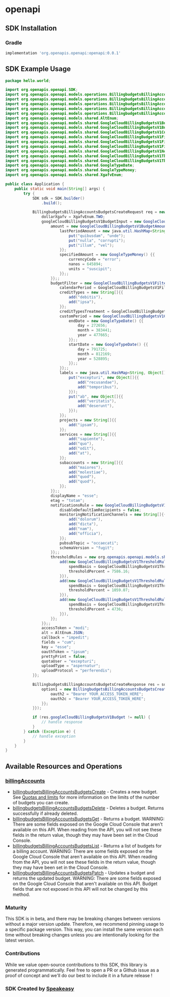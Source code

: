 # openapi

<!-- Start SDK Installation -->
## SDK Installation

### Gradle

```groovy
implementation 'org.openapis.openapi:openapi:0.0.1'
```
<!-- End SDK Installation -->

## SDK Example Usage
<!-- Start SDK Example Usage -->
```java
package hello.world;

import org.openapis.openapi.SDK;
import org.openapis.openapi.models.operations.BillingbudgetsBillingAccountsBudgetsCreateRequest;
import org.openapis.openapi.models.operations.BillingbudgetsBillingAccountsBudgetsCreateResponse;
import org.openapis.openapi.models.operations.BillingbudgetsBillingAccountsBudgetsCreateSecurity;
import org.openapis.openapi.models.operations.BillingbudgetsBillingAccountsBudgetsCreateSecurityOption1;
import org.openapis.openapi.models.operations.BillingbudgetsBillingAccountsBudgetsCreateSecurityOption2;
import org.openapis.openapi.models.shared.AltEnum;
import org.openapis.openapi.models.shared.GoogleCloudBillingBudgetsV1BudgetAmount;
import org.openapis.openapi.models.shared.GoogleCloudBillingBudgetsV1BudgetInput;
import org.openapis.openapi.models.shared.GoogleCloudBillingBudgetsV1CustomPeriod;
import org.openapis.openapi.models.shared.GoogleCloudBillingBudgetsV1Filter;
import org.openapis.openapi.models.shared.GoogleCloudBillingBudgetsV1FilterCalendarPeriodEnum;
import org.openapis.openapi.models.shared.GoogleCloudBillingBudgetsV1FilterCreditTypesTreatmentEnum;
import org.openapis.openapi.models.shared.GoogleCloudBillingBudgetsV1NotificationsRule;
import org.openapis.openapi.models.shared.GoogleCloudBillingBudgetsV1ThresholdRule;
import org.openapis.openapi.models.shared.GoogleCloudBillingBudgetsV1ThresholdRuleSpendBasisEnum;
import org.openapis.openapi.models.shared.GoogleTypeDate;
import org.openapis.openapi.models.shared.GoogleTypeMoney;
import org.openapis.openapi.models.shared.XgafvEnum;

public class Application {
    public static void main(String[] args) {
        try {
            SDK sdk = SDK.builder()
                .build();

            BillingbudgetsBillingAccountsBudgetsCreateRequest req = new BillingbudgetsBillingAccountsBudgetsCreateRequest("corrupti") {{
                dollarXgafv = XgafvEnum.TWO;
                googleCloudBillingBudgetsV1BudgetInput = new GoogleCloudBillingBudgetsV1BudgetInput() {{
                    amount = new GoogleCloudBillingBudgetsV1BudgetAmount() {{
                        lastPeriodAmount = new java.util.HashMap<String, Object>() {{
                            put("quibusdam", "unde");
                            put("nulla", "corrupti");
                            put("illum", "vel");
                        }};
                        specifiedAmount = new GoogleTypeMoney() {{
                            currencyCode = "error";
                            nanos = 645894;
                            units = "suscipit";
                        }};;
                    }};;
                    budgetFilter = new GoogleCloudBillingBudgetsV1Filter() {{
                        calendarPeriod = GoogleCloudBillingBudgetsV1FilterCalendarPeriodEnum.MONTH;
                        creditTypes = new String[]{{
                            add("debitis"),
                            add("ipsa"),
                        }};
                        creditTypesTreatment = GoogleCloudBillingBudgetsV1FilterCreditTypesTreatmentEnum.INCLUDE_SPECIFIED_CREDITS;
                        customPeriod = new GoogleCloudBillingBudgetsV1CustomPeriod() {{
                            endDate = new GoogleTypeDate() {{
                                day = 272656;
                                month = 383441;
                                year = 477665;
                            }};;
                            startDate = new GoogleTypeDate() {{
                                day = 791725;
                                month = 812169;
                                year = 528895;
                            }};;
                        }};;
                        labels = new java.util.HashMap<String, Object[]>() {{
                            put("excepturi", new Object[]{{
                                add("recusandae"),
                                add("temporibus"),
                            }});
                            put("ab", new Object[]{{
                                add("veritatis"),
                                add("deserunt"),
                            }});
                        }};
                        projects = new String[]{{
                            add("ipsam"),
                        }};
                        services = new String[]{{
                            add("sapiente"),
                            add("quo"),
                            add("odit"),
                            add("at"),
                        }};
                        subaccounts = new String[]{{
                            add("maiores"),
                            add("molestiae"),
                            add("quod"),
                            add("quod"),
                        }};
                    }};;
                    displayName = "esse";
                    etag = "totam";
                    notificationsRule = new GoogleCloudBillingBudgetsV1NotificationsRule() {{
                        disableDefaultIamRecipients = false;
                        monitoringNotificationChannels = new String[]{{
                            add("dolorum"),
                            add("dicta"),
                            add("nam"),
                            add("officia"),
                        }};
                        pubsubTopic = "occaecati";
                        schemaVersion = "fugit";
                    }};;
                    thresholdRules = new org.openapis.openapi.models.shared.GoogleCloudBillingBudgetsV1ThresholdRule[]{{
                        add(new GoogleCloudBillingBudgetsV1ThresholdRule() {{
                            spendBasis = GoogleCloudBillingBudgetsV1ThresholdRuleSpendBasisEnum.FORECASTED_SPEND;
                            thresholdPercent = 7586.16;
                        }}),
                        add(new GoogleCloudBillingBudgetsV1ThresholdRule() {{
                            spendBasis = GoogleCloudBillingBudgetsV1ThresholdRuleSpendBasisEnum.CURRENT_SPEND;
                            thresholdPercent = 1059.07;
                        }}),
                        add(new GoogleCloudBillingBudgetsV1ThresholdRule() {{
                            spendBasis = GoogleCloudBillingBudgetsV1ThresholdRuleSpendBasisEnum.CURRENT_SPEND;
                            thresholdPercent = 4736;
                        }}),
                    }};
                }};;
                accessToken = "modi";
                alt = AltEnum.JSON;
                callback = "impedit";
                fields = "cum";
                key = "esse";
                oauthToken = "ipsum";
                prettyPrint = false;
                quotaUser = "excepturi";
                uploadType = "aspernatur";
                uploadProtocol = "perferendis";
            }};            

            BillingbudgetsBillingAccountsBudgetsCreateResponse res = sdk.billingAccounts.billingbudgetsBillingAccountsBudgetsCreate(req, new BillingbudgetsBillingAccountsBudgetsCreateSecurity() {{
                option1 = new BillingbudgetsBillingAccountsBudgetsCreateSecurityOption1("ad", "natus") {{
                    oauth2 = "Bearer YOUR_ACCESS_TOKEN_HERE";
                    oauth2c = "Bearer YOUR_ACCESS_TOKEN_HERE";
                }};
            }});

            if (res.googleCloudBillingBudgetsV1Budget != null) {
                // handle response
            }
        } catch (Exception e) {
            // handle exception
        }
    }
}
```
<!-- End SDK Example Usage -->

<!-- Start SDK Available Operations -->
## Available Resources and Operations


### [billingAccounts](docs/billingaccounts/README.md)

* [billingbudgetsBillingAccountsBudgetsCreate](docs/billingaccounts/README.md#billingbudgetsbillingaccountsbudgetscreate) - Creates a new budget. See [Quotas and limits](https://cloud.google.com/billing/quotas) for more information on the limits of the number of budgets you can create.
* [billingbudgetsBillingAccountsBudgetsDelete](docs/billingaccounts/README.md#billingbudgetsbillingaccountsbudgetsdelete) - Deletes a budget. Returns successfully if already deleted.
* [billingbudgetsBillingAccountsBudgetsGet](docs/billingaccounts/README.md#billingbudgetsbillingaccountsbudgetsget) - Returns a budget. WARNING: There are some fields exposed on the Google Cloud Console that aren't available on this API. When reading from the API, you will not see these fields in the return value, though they may have been set in the Cloud Console.
* [billingbudgetsBillingAccountsBudgetsList](docs/billingaccounts/README.md#billingbudgetsbillingaccountsbudgetslist) - Returns a list of budgets for a billing account. WARNING: There are some fields exposed on the Google Cloud Console that aren't available on this API. When reading from the API, you will not see these fields in the return value, though they may have been set in the Cloud Console.
* [billingbudgetsBillingAccountsBudgetsPatch](docs/billingaccounts/README.md#billingbudgetsbillingaccountsbudgetspatch) - Updates a budget and returns the updated budget. WARNING: There are some fields exposed on the Google Cloud Console that aren't available on this API. Budget fields that are not exposed in this API will not be changed by this method.
<!-- End SDK Available Operations -->

### Maturity

This SDK is in beta, and there may be breaking changes between versions without a major version update. Therefore, we recommend pinning usage 
to a specific package version. This way, you can install the same version each time without breaking changes unless you are intentionally 
looking for the latest version.

### Contributions

While we value open-source contributions to this SDK, this library is generated programmatically. 
Feel free to open a PR or a Github issue as a proof of concept and we'll do our best to include it in a future release !

### SDK Created by [Speakeasy](https://docs.speakeasyapi.dev/docs/using-speakeasy/client-sdks)
